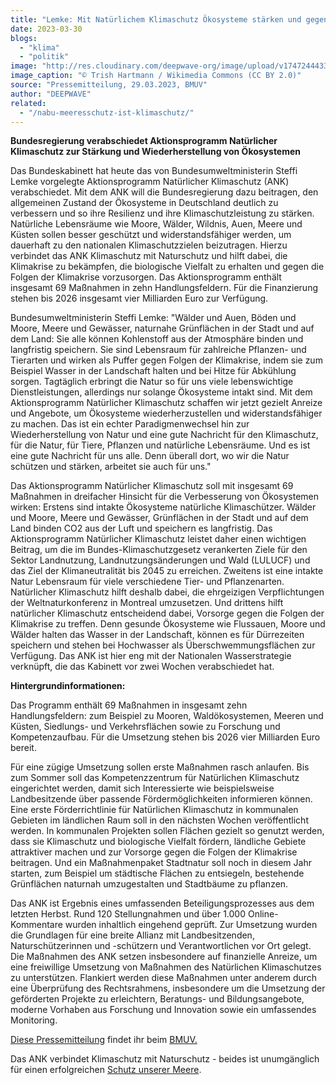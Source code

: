 ```yaml
---
title: "Lemke: Mit Natürlichem Klimaschutz Ökosysteme stärken und gegen Klimakrise angehen"
date: 2023-03-30
blogs: 
  - "klima"
  - "politik"
image: "http://res.cloudinary.com/deepwave-org/image/upload/v1747244433/deepwave.org/Salt_marsh_Georgia_US.jpg"
image_caption: "© Trish Hartmann / Wikimedia Commons (CC BY 2.0)"
source: "Pressemitteilung, 29.03.2023, BMUV"
author: "DEEPWAVE"
related: 
  - "/nabu-meeresschutz-ist-klimaschutz/"
---
```


**Bundesregierung verabschiedet Aktionsprogramm Natürlicher Klimaschutz zur Stärkung und Wiederherstellung von Ökosystemen**

Das Bundeskabinett hat heute das von Bundesumweltministerin Steffi Lemke vorgelegte Aktionsprogramm Natürlicher Klimaschutz (ANK) verabschiedet. Mit dem ANK will die Bundesregierung dazu beitragen, den allgemeinen Zustand der Ökosysteme in Deutschland deutlich zu verbessern und so ihre Resilienz und ihre Klimaschutzleistung zu stärken. Natürliche Lebensräume wie Moore, Wälder, Wildnis, Auen, Meere und Küsten sollen besser geschützt und widerstandsfähiger werden, um dauerhaft zu den nationalen Klimaschutzzielen beizutragen. Hierzu verbindet das ANK Klimaschutz mit Naturschutz und hilft dabei, die Klimakrise zu bekämpfen, die biologische Vielfalt zu erhalten und gegen die Folgen der Klimakrise vorzusorgen. Das Aktionsprogramm enthält insgesamt 69 Maßnahmen in zehn Handlungsfeldern. Für die Finanzierung stehen bis 2026 insgesamt vier Milliarden Euro zur Verfügung.

Bundesumweltministerin Steffi Lemke: "Wälder und Auen, Böden und Moore, Meere und Gewässer, naturnahe Grünflächen in der Stadt und auf dem Land: Sie alle können Kohlenstoff aus der Atmosphäre binden und langfristig speichern. Sie sind Lebensraum für zahlreiche Pflanzen- und Tierarten und wirken als Puffer gegen Folgen der Klimakrise, indem sie zum Beispiel Wasser in der Landschaft halten und bei Hitze für Abkühlung sorgen. Tagtäglich erbringt die Natur so für uns viele lebenswichtige Dienstleistungen, allerdings nur solange Ökosysteme intakt sind. Mit dem Aktionsprogramm Natürlicher Klimaschutz schaffen wir jetzt gezielt Anreize und Angebote, um Ökosysteme wiederherzustellen und widerstandsfähiger zu machen. Das ist ein echter Paradigmenwechsel hin zur Wiederherstellung von Natur und eine gute Nachricht für den Klimaschutz, für die Natur, für Tiere, Pflanzen und natürliche Lebensräume. Und es ist eine gute Nachricht für uns alle. Denn überall dort, wo wir die Natur schützen und stärken, arbeitet sie auch für uns."

Das Aktionsprogramm Natürlicher Klimaschutz soll mit insgesamt 69 Maßnahmen in dreifacher Hinsicht für die Verbesserung von Ökosystemen wirken: Erstens sind intakte Ökosysteme natürliche Klimaschützer. Wälder und Moore, Meere und Gewässer, Grünflächen in der Stadt und auf dem Land binden CO2 aus der Luft und speichern es langfristig. Das Aktionsprogramm Natürlicher Klimaschutz leistet daher einen wichtigen Beitrag, um die im Bundes-Klimaschutzgesetz verankerten Ziele für den Sektor Landnutzung, Landnutzungsänderungen und Wald (LULUCF) und das Ziel der Klimaneutralität bis 2045 zu erreichen. Zweitens ist eine intakte Natur Lebensraum für viele verschiedene Tier- und Pflanzenarten. Natürlicher Klimaschutz hilft deshalb dabei, die ehrgeizigen Verpflichtungen der Weltnaturkonferenz in Montreal umzusetzen. Und drittens hilft natürlicher Klimaschutz entscheidend dabei, Vorsorge gegen die Folgen der Klimakrise zu treffen. Denn gesunde Ökosysteme wie Flussauen, Moore und Wälder halten das Wasser in der Landschaft, können es für Dürrezeiten speichern und stehen bei Hochwasser als Überschwemmungsflächen zur Verfügung. Das ANK ist hier eng mit der Nationalen Wasserstrategie verknüpft, die das Kabinett vor zwei Wochen verabschiedet hat.

**Hintergrundinformationen:**

Das Programm enthält 69 Maßnahmen in insgesamt zehn Handlungsfeldern: zum Beispiel zu Mooren, Waldökosystemen, Meeren und Küsten, Siedlungs- und Verkehrsflächen sowie zu Forschung und Kompetenzaufbau. Für die Umsetzung stehen bis 2026 vier Milliarden Euro bereit.

Für eine zügige Umsetzung sollen erste Maßnahmen rasch anlaufen. Bis zum Sommer soll das Kompetenzzentrum für Natürlichen Klimaschutz eingerichtet werden, damit sich Interessierte wie beispielsweise Landbesitzende über passende Fördermöglichkeiten informieren können. Eine erste Förderrichtlinie für Natürlichen Klimaschutz in kommunalen Gebieten im ländlichen Raum soll in den nächsten Wochen veröffentlicht werden. In kommunalen Projekten sollen Flächen gezielt so genutzt werden, dass sie Klimaschutz und biologische Vielfalt fördern, ländliche Gebiete attraktiver machen und zur Vorsorge gegen die Folgen der Klimakrise beitragen. Und ein Maßnahmenpaket Stadtnatur soll noch in diesem Jahr starten, zum Beispiel um städtische Flächen zu entsiegeln, bestehende Grünflächen naturnah umzugestalten und Stadtbäume zu pflanzen.

Das ANK ist Ergebnis eines umfassenden Beteiligungsprozesses aus dem letzten Herbst. Rund 120 Stellungnahmen und über 1.000 Online-Kommentare wurden inhaltlich eingehend geprüft. Zur Umsetzung wurden die Grundlagen für eine breite Allianz mit Landbesitzenden, Naturschützerinnen und -schützern und Verantwortlichen vor Ort gelegt. Die Maßnahmen des ANK setzen insbesondere auf finanzielle Anreize, um eine freiwillige Umsetzung von Maßnahmen des Natürlichen Klimaschutzes zu unterstützen. Flankiert werden diese Maßnahmen unter anderem durch eine Überprüfung des Rechtsrahmens, insbesondere um die Umsetzung der geförderten Projekte zu erleichtern, Beratungs- und Bildungsangebote, moderne Vorhaben aus Forschung und Innovation sowie ein umfassendes Monitoring.

[Diese Pressemitteilung](https://www.bmuv.de/pressemitteilung/lemke-mit-natuerlichem-klimaschutz-oekosysteme-staerken-und-gegen-klimakrise-angehen) findet ihr beim [BMUV.](https://www.bmuv.de/)

Das ANK verbindet Klimaschutz mit Naturschutz - beides ist unumgänglich für einen erfolgreichen [Schutz unserer Meere](https://www.deepwave.org/nabu-meeresschutz-ist-klimaschutz/).

